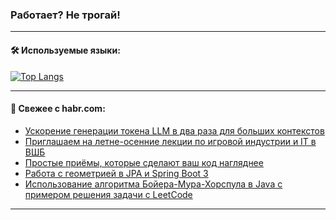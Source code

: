 ### Работает? Не трогай!

---
<!--
#### 🛠️ Technical stack:

![Java](https://img.shields.io/badge/Java-informational?logo=Oracle&style=flat&logoColor=white&color=FF4500)
![Kotlin](https://img.shields.io/badge/Kotlin-informational?logo=Kotlin&style=flat&logoColor=white&color=774D97)
![TS](https://img.shields.io/badge/TypeScript-informational?logo=typeScript&style=flat&logoColor=black&color=017acc)
![Python](https://img.shields.io/badge/Python-informational?logo=Python&style=flat&logoColor=black&color=ffdd54) <br>
![Spring](https://img.shields.io/badge/Spring-informational?logo=Spring&style=flat&logoColor=white&color=6DB33F) 
![SpringBoot](https://img.shields.io/badge/SpringBoot-informational?logo=SpringBoot&style=flat&logoColor=white&color=6DB33F)
![Nest](https://img.shields.io/badge/NestJS-informational?logo=NestJS&style=flat&logoColor=white&color=E0234E) 
![NodeJS](https://img.shields.io/badge/NodeJS-informational?logo=node.js&style=flat&logoColor=white&color=70A760)<br>
![PostgreSQL](https://img.shields.io/badge/PostgreSQL-informational?logo=PostgreSQL&style=flat&logoColor=white&color=DAA520)
![MongoDB](https://img.shields.io/badge/MongoDB-informational?logo=MongoDB&style=flat&logoColor=white&color=870000)
![Apache](https://img.shields.io/badge/Apache-informational?logo=apache&style=flat&logoColor=white&color=f74e28)

___ 
-->

#### 🛠️ Используемые языки:

[![Top Langs](https://github-readme-stats-u2qms2cxw-advtsettinggmailcoms-projects.vercel.app/api/top-langs/?username=zloylis&langs_count=10&hide_title=true&title_color=e6edf3&size_weight=0.5&count_weight=0.5&layout=compact&hide_progress=true&hide_border=true&theme=dracula)](https://github.com/zloylis)

<!---


####  :octocat:&nbsp;&nbsp; Статистика:

![GitHub stats](https://github-readme-stats-u2qms2cxw-advtsettinggmailcoms-projects.vercel.app/api?username=zloylis&show_icons=true&hide_border=true&theme=dracula&title_color=e6edf3&include_all_commits=true&count_private=true&hide_rank=false&hide_title=true&rank_icon=github)
-->
---

#### 💬 Свежее с habr.com:

<!-- BLOG-POST-LIST:START -->
- [Ускорение генерации токена LLM в два раза для больших контекстов](https://habr.com/ru/articles/817009/?utm_source=habrahabr&utm_medium=rss&utm_campaign=817009)
- [Приглашаем на летне-осенние лекции по игровой индустрии и IT в ВШБ](https://habr.com/ru/companies/miip/articles/831556/?utm_source=habrahabr&utm_medium=rss&utm_campaign=831556)
- [Простые приёмы, которые сделают ваш код нагляднее](https://habr.com/ru/articles/831570/?utm_source=habrahabr&utm_medium=rss&utm_campaign=831570)
- [Работа с геометрией в JPA и Spring Boot 3](https://habr.com/ru/articles/831566/?utm_source=habrahabr&utm_medium=rss&utm_campaign=831566)
- [Использование алгоритма Бойера-Мура-Хорспула в Java с примером решения задачи с LeetCode](https://habr.com/ru/articles/831562/?utm_source=habrahabr&utm_medium=rss&utm_campaign=831562)
<!-- BLOG-POST-LIST:END -->

---
